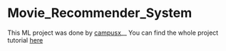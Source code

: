 # Movie_Recommender_System
This ML project was done by [campusx](https://www.youtube.com/@campusx-official)__
You can find the whole project tutorial [here](https://youtu.be/1xtrIEwY_zY)
